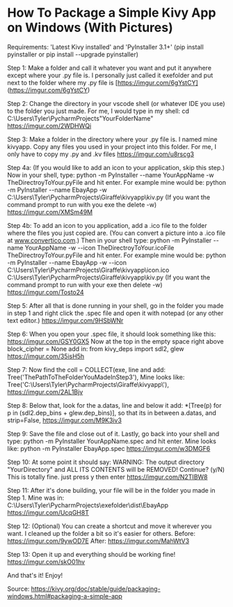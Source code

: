 # How To Package a Simple Kivy App on Windows (With Pictures)


Requirements: 'Latest Kivy installed' and 'PyInstaller 3.1+' (pip install pyinstaller or pip install --upgrade pyinstaller)


Step 1: Make a folder and call it whatever you want and put it anywhere except where your .py file is. I personally just called it exefolder and put next to the folder where my .py file is     [https://imgur.com/6gYstCY] (https://imgur.com/6gYstCY)


Step 2: Change the directory in your vscode shell (or whatever IDE you use) to the folder you just made. For me, I would type in my shell: cd C:\Users\Tyler\PycharmProjects\"YourFolderName"     https://imgur.com/2WDHWQi


Step 3: Make a folder in the directory where your .py file is. I named mine kivyapp. Copy any files you used in your project into this folder. For me, I only have to copy my .py and .kv files     https://imgur.com/u8rscg3


Step 4a: (If you would like to add an icon to your application, skip this step.) Now in your shell, type: python -m PyInstaller --name YourAppName -w TheDirectroyToYour.pyFile and hit enter. For example mine would be: python -m PyInstaller --name EbayApp -w C:\Users\Tyler\PycharmProjects\Giraffe\kivyapp\kiv.py (If you want the command prompt to run with you exe the delete -w)     https://imgur.com/XMSm49M


Step 4b: To add an icon to you application, add a .ico file to the folder where the files you just copied are. (You can convert a picture into a .ico file at www.convertico.com.) Then in your shell type: python -m PyInstaller --name YourAppName -w --icon TheDirectroyToYour.icoFile TheDirectroyToYour.pyFile and hit enter. For example mine would be: python -m PyInstaller --name EbayApp -w --icon C:\Users\Tyler\PycharmProjects\Giraffe\kivyapp\icon.ico C:\Users\Tyler\PycharmProjects\Giraffe\kivyapp\kiv.py (If you want the command prompt to run with your exe then delete -w)     https://imgur.com/Tosto24


Step 5: After all that is done running in your shell, go in the folder you made in step 1 and right click the .spec file and open it with notepad (or any other text editor.)     https://imgur.com/9HSbWNr


Step 6: When you open your .spec file, it should look something like this: https://imgur.com/GSY0GX5 Now at the top in the empty space right above block_cipher = None add in: from kivy_deps import sdl2, glew https://imgur.com/35isH5h


Step 7: Now find the coll = COLLECT(exe, line and add: Tree('ThePathToTheFolderYouMadeInStep3'), Mine looks like: Tree('C:\\Users\\Tyler\\PycharmProjects\\Giraffe\\kivyapp\\'),     https://imgur.com/2AL1Bjv


Step 8: Below that, look for the a.datas, line and below it add: *[Tree(p) for p in (sdl2.dep_bins + glew.dep_bins)], so that its in between a.datas, and strip=False,     https://imgur.com/M9K3iv3


Step 9: Save the file and close out of it. Lastly, go back into your shell and type: python -m PyInstaller YourAppName.spec and hit enter. Mine looks like: python -m PyInstaller EbayApp.spec     https://imgur.com/w3DMGF6


Step 10: At some point it should say: WARNING: The output directory "YourDirectory" and ALL ITS CONTENTS will be REMOVED! Continue? (y/N) This is totally fine. just press y then enter     https://imgur.com/N2TIBW8


Step 11: After it's done building, your file will be in the folder you made in Step 1. Mine was in: C:\Users\Tyler\PycharmProjects\exefolder\dist\EbayApp     https://imgur.com/UcqGH8T


Step 12: (Optional) You can create a shortcut and move it wherever you want. I cleaned up the folder a bit so it's easier for others. Before: https://imgur.com/9ywOD7E     After: https://imgur.com/MahWtV3


Step 13: Open it up and everything should be working fine!     https://imgur.com/skO01hv


And that's it! Enjoy!


Source: https://kivy.org/doc/stable/guide/packaging-windows.html#packaging-a-simple-app